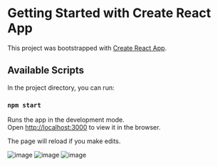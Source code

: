 # Getting Started with Create React App

This project was bootstrapped with [Create React App](https://github.com/facebook/create-react-app).

## Available Scripts

In the project directory, you can run:

### `npm start`

Runs the app in the development mode.\
Open [http://localhost:3000](http://localhost:3000) to view it in the browser.

The page will reload if you make edits.


![image](https://user-images.githubusercontent.com/83229873/184644291-ec4df06f-9487-454d-bc41-d6ad3fbc071d.png)
![image](https://user-images.githubusercontent.com/83229873/184644342-b15a4ebe-d38f-484c-84da-a60399bf83f0.png)
![image](https://user-images.githubusercontent.com/83229873/184644419-6fbf6b65-e20e-4932-b204-c9432c60f2fe.png)

